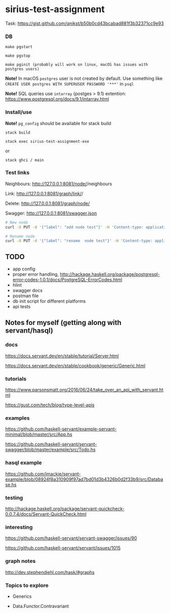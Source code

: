 # sirius-test-assignment

Task: https://gist.github.com/qnikst/b50b0cd43bcabad881f3b32371cc9e93

### DB

```
make pgstart

make pgstop

make pginit (probably will work on linux, macOS has issues with postgres users)
```

**Note!** In macOS `postgres` user is not created by default. Use something like `CREATE USER postgres WITH SUPERUSER PASSWORD '***'` in `psql`

**Note!** SQL queries use `intarray` (postges > 9.1) extention: https://www.postgresql.org/docs/9.1/intarray.html

### Install/use

**Note!** `pg_config` should be available for stack build

```
stack build

stack exec sirius-test-assignment-exe
```

or

```
stack ghci / main
```

### Test links

Neighbours: http://127.0.0.1:8081/node/<id>/neighbours

Link: http://127.0.0.1:8081/graph/link/<id>/<id>

Delete: http://127.0.0.1:8081/graph/node/<id>

Swagger: http://127.0.0.1:8081/swagger.json

```bash
# New node
curl -X PUT -d '{"label": "add node test"}' -H 'Content-type: application/json' http://127.0.0.1:8081/graph/node

# Rename node
curl -X PUT -d '{"label": "rename  node test"}' -H 'Content-type: application/json' http://127.0.0.1:8081/graph/node/<id>
```

## TODO

- app config
- proper error handling, http://hackage.haskell.org/package/postgresql-error-codes-1.0.1/docs/PostgreSQL-ErrorCodes.html
- hlint
- swagger docs
- postman file
- db init script for different platforms
- api tests


## Notes for myself (getting along with servant/hasql)

### docs

https://docs.servant.dev/en/stable/tutorial/Server.html

https://docs.servant.dev/en/stable/cookbook/generic/Generic.html

### tutorials

https://www.parsonsmatt.org/2016/06/24/take_over_an_api_with_servant.html

https://gust.com/tech/blog/type-level-apis

### examples

https://github.com/haskell-servant/example-servant-minimal/blob/master/src/App.hs

https://github.com/haskell-servant/servant-swagger/blob/master/example/src/Todo.hs

### hasql example

https://github.com/jmackie/servant-example/blob/08924f8a310909f97ad7bd01d3b4326b0d2f33b9/src/Database.hs

### testing

http://hackage.haskell.org/package/servant-quickcheck-0.0.7.4/docs/Servant-QuickCheck.html

### interesting

https://github.com/haskell-servant/servant-swagger/issues/90

https://github.com/haskell-servant/servant/issues/1015


### graph notes

http://dev.stephendiehl.com/hask/#graphs


### Topics to explore

- Generics

- Data.Functor.Contravariant
